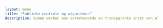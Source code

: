 ```yaml
---
layout: menu
title: "Publieke controle op algoritmes"
description: Samen werken aan verantwoorde en transparante inzet van algoritmische toepassingen door overheden.
---
```

